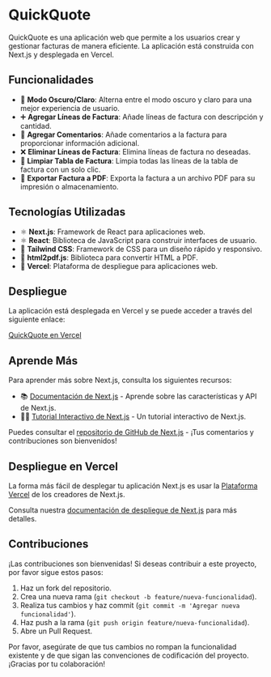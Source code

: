 # QuickQuote

QuickQuote es una aplicación web que permite a los usuarios crear y gestionar facturas de manera eficiente. La aplicación está construida con Next.js y desplegada en Vercel.

## Funcionalidades

-   🌙 **Modo Oscuro/Claro**: Alterna entre el modo oscuro y claro para una mejor experiencia de usuario.
-   ➕ **Agregar Líneas de Factura**: Añade líneas de factura con descripción y cantidad.
-   📝 **Agregar Comentarios**: Añade comentarios a la factura para proporcionar información adicional.
-   ❌ **Eliminar Líneas de Factura**: Elimina líneas de factura no deseadas.
-   🧹 **Limpiar Tabla de Factura**: Limpia todas las líneas de la tabla de factura con un solo clic.
-   📄 **Exportar Factura a PDF**: Exporta la factura a un archivo PDF para su impresión o almacenamiento.

## Tecnologías Utilizadas

-   ⚛️ **Next.js**: Framework de React para aplicaciones web.
-   ⚛️ **React**: Biblioteca de JavaScript para construir interfaces de usuario.
-   🎨 **Tailwind CSS**: Framework de CSS para un diseño rápido y responsivo.
-   📄 **html2pdf.js**: Biblioteca para convertir HTML a PDF.
-   🚀 **Vercel**: Plataforma de despliegue para aplicaciones web.

## Despliegue

La aplicación está desplegada en Vercel y se puede acceder a través del siguiente enlace:

[QuickQuote en Vercel](https://quickquote-ebon.vercel.app/)

## Aprende Más

Para aprender más sobre Next.js, consulta los siguientes recursos:

-   📚 [Documentación de Next.js](https://nextjs.org/docs) - Aprende sobre las características y API de Next.js.
-   🧑‍🏫 [Tutorial Interactivo de Next.js](https://nextjs.org/learn) - Un tutorial interactivo de Next.js.

Puedes consultar el [repositorio de GitHub de Next.js](https://github.com/vercel/next.js) - ¡Tus comentarios y contribuciones son bienvenidos!

## Despliegue en Vercel

La forma más fácil de desplegar tu aplicación Next.js es usar la [Plataforma Vercel](https://vercel.com/new?utm_medium=default-template&filter=next.js&utm_source=create-next-app&utm_campaign=create-next-app-readme) de los creadores de Next.js.

Consulta nuestra [documentación de despliegue de Next.js](https://nextjs.org/docs/app/building-your-application/deploying) para más detalles.

## Contribuciones

¡Las contribuciones son bienvenidas! Si deseas contribuir a este proyecto, por favor sigue estos pasos:

1. Haz un fork del repositorio.
2. Crea una nueva rama (`git checkout -b feature/nueva-funcionalidad`).
3. Realiza tus cambios y haz commit (`git commit -m 'Agregar nueva funcionalidad'`).
4. Haz push a la rama (`git push origin feature/nueva-funcionalidad`).
5. Abre un Pull Request.

Por favor, asegúrate de que tus cambios no rompan la funcionalidad existente y de que sigan las convenciones de codificación del proyecto. ¡Gracias por tu colaboración!
